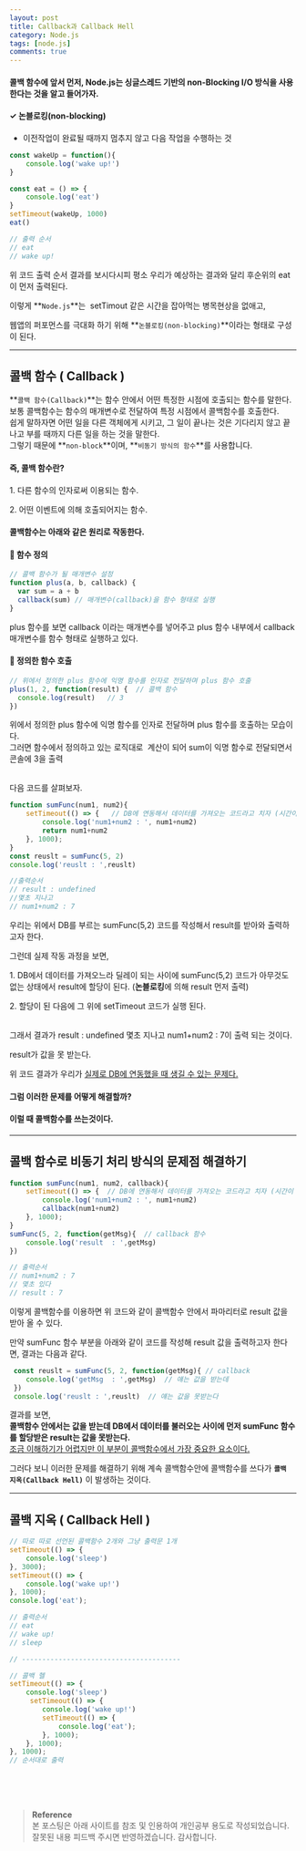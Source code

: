 ```yaml
---
layout: post
title: Callback과 Callback Hell
category: Node.js
tags: [node.js]
comments: true
---
```

#### 콜백 함수에 앞서 먼저, Node.js는 싱글스레드 기반의 non-Blocking I/O 방식을 사용한다는 것을 알고 들어가자.

#### ✓ 논블로킹(non-blocking)

-   이전작업이 완료될 때까지 멈추지 않고 다음 작업을 수행하는 것

```javascript
const wakeUp = function(){
	console.log('wake up!')
}

const eat = () => {
	console.log('eat')
}
setTimeout(wakeUp, 1000)
eat()

// 출력 순서
// eat
// wake up!
```

위 코드 출력 순서 결과를 보시다시피 평소 우리가 예상하는 결과와 달리 후순위의 eat이 먼저 출력된다.

이렇게 **`Node.js`**는  setTimout 같은 시간을 잡아먹는 병목현상을 없애고,

웹앱의 퍼포먼스를 극대화 하기 위해 **`논블로킹(non-blocking)`**이라는 형태로 구성이 된다. 

---

## 콜백 함수 ( Callback )

**`콜백 함수(Callback)`**는 함수 안에서 어떤 특정한 시점에 호출되는 함수를 말한다.   
보통 콜백함수는 함수의 매개변수로 전달하여 특정 시점에서 콜백함수를 호출한다.   
쉽게 말하자면 어떤 일을 다른 객체에게 시키고, 그 일이 끝나는 것은 기다리지 않고 끝나고 부를 때까지 다른 일을 하는 것을 말한다.   
그렇기 때문에 **`non-block`**이며, **`비동기 방식의 함수`**를 사용합니다.

#### 즉, 콜백 함수란?

1\. 다른 함수의 인자로써 이용되는 함수.

2\. 어떤 이벤트에 의해 호출되어지는 함수.

#### 콜백함수는 아래와 같은 원리로 작동한다.

#### 📌 함수 정의

```javascript
// 콜백 함수가 될 매개변수 설정
function plus(a, b, callback) {  
  var sum = a + b
  callback(sum) // 매개변수(callback)을 함수 형태로 실행
}
```
plus 함수를 보면 callback 이라는 매개변수를 넣어주고 plus 함수 내부에서 callback 매개변수를 함수 형태로 실행하고 있다.

#### 📌 정의한 함수 호출

```javascript
// 위에서 정의한 plus 함수에 익명 함수를 인자로 전달하며 plus 함수 호출
plus(1, 2, function(result) {  // 콜백 함수 
  console.log(result)   // 3
})
```
위에서 정의한 plus 함수에 익명 함수를 인자로 전달하며 plus 함수를 호출하는 모습이다.   
그러면 함수에서 정의하고 있는 로직대로  계산이 되어 sum이 익명 함수로 전달되면서 콘솔에 3을 출력

<br>
다음 코드를 살펴보자.

```javascript
function sumFunc(num1, num2){    
    setTimeout(() => {   // DB에 연동해서 데이터를 가져오는 코드라고 치자 (시간이 좀 걸리는 설정)
        console.log('num1+num2 : ', num1+num2)
        return num1+num2
    }, 1000);
}
const reuslt = sumFunc(5, 2)
console.log('reuslt : ',reuslt)

//출력순서
// result : undefined 
//몇초 지나고 
// num1+num2 : 7
```

우리는 위에서 DB를 부르는 sumFunc(5,2) 코드를 작성해서 result를 받아와 출력하고자 한다.

그런데 실제 작동 과정을 보면,

1\. DB에서 데이터를 가져오느라 딜레이 되는 사이에 sumFunc(5,2) 코드가 아무것도 없는 상태에서 result에 할당이 된다. (**논블로킹**에 의해 result 먼저 출력)

2\. 할당이 된 다음에 그 위에 setTimeout 코드가 실행 된다.

<br>
그래서 결과가 result : undefined 몇초 지나고 num1+num2 : 7이 출력 되는 것이다.

result가 값을 못 받는다.

위 코드 결과가 우리가 <u>실제로 DB에 연동했을 때 생길 수 있는 문제다.</u>

#### 그럼 이러한 문제를 어떻게 해결할까?
#### 이럴 때 콜백함수를 쓰는것이다.

---

## 콜백 함수로 비동기 처리 방식의 문제점 해결하기

```javascript
function sumFunc(num1, num2, callback){    
    setTimeout(() => {  // DB에 연동해서 데이터를 가져오는 코드라고 치자 (시간이 좀 걸리는 설정)
        console.log('num1+num2 : ', num1+num2)
        callback(num1+num2)
    }, 1000);
}
sumFunc(5, 2, function(getMsg){  // callback 함수
    console.log('result  : ',getMsg)
})

// 출력순서
// num1+num2 : 7
// 몇초 있다
// result : 7
```
이렇게 콜백함수를 이용하면 위 코드와 같이 콜백함수 안에서 파마리터로 result 값을 받아 올 수 있다.

만약 sumFunc 함수 부분을 아래와 같이 코드를 작성해 result 값을 출력하고자 한다면, 결과는 다음과 같다.
```javascript
 const reuslt = sumFunc(5, 2, function(getMsg){ // callback
    console.log('getMsg  : ',getMsg)  // 얘는 값을 받는데
 })
 console.log('reuslt : ',reuslt)  // 얘는 값을 못받는다
```

결과를 보면,   
**콜백함수 안에서는 값을 받는데 DB에서 데이터를 불러오는 사이에 먼저 sumFunc 함수를 할당받은 result는 값을 못받는다.**   
<u>조금 이해하기가 어렵지만 이 부분이 콜백함수에서 가장 중요한 요소이다.</u>

그러다 보니 이러한 문제를 해결하기 위해 계속 콜백함수안에 콜백함수를 쓰다가 **`콜백 지옥(Callback Hell)`** 이 발생하는 것이다.

---

## 콜백 지옥 ( Callback Hell )
```javascript
// 따로 따로 선언된 콜백함수 2개와 그냥 출력문 1개
setTimeout(() => {
    console.log('sleep')
}, 3000);
setTimeout(() => {
    console.log('wake up!')
}, 1000);
console.log('eat');

// 출력순서
// eat
// wake up!
// sleep

// ---------------------------------------

// 콜백 헬
setTimeout(() => {
    console.log('sleep')
     setTimeout(() => {
        console.log('wake up!')        
        setTimeout(() => {            
            console.log('eat');
        }, 1000);    
    }, 1000);    
}, 1000);
// 순서대로 출력
```

<br>
<br>
<br>

>**Reference**   
본 포스팅은 아래 사이트를 참조 및 인용하여 개인공부 용도로 작성되었습니다.   
잘못된 내용 피드백 주시면 반영하겠습니다. 감사합니다.   
[]()